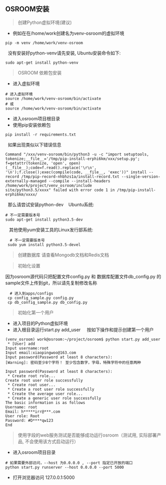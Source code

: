 ## OSROOM安装
> 创建Python虚拟环境(建议)

- 例如在在/home/work创建名为venv-osroom的虚拟环境
```
pip -m venv /home/work/venv-osroom
```
&nbsp;&nbsp;没有安装好python-venv请先安装, Ubuntu安装命令如下:
```
sudo apt-get install python-venv
```


> OSROOM 依赖包安装

 - 进入虚拟环境
 ```shell
# 进入虚拟环境
source /home/work/venv-osroom/bin/activate
# 或
source /home/work/venv-osroom/bin/activate
```

- 进入osroom项目根目录
- 使用pip安装依赖包
```
pip install -r requirements.txt
```

 &nbsp;&nbsp;如果出现类似以下错误信息
 ```
 Command "/xxx/venv-osroom/bin/python3 -u -c "import setuptools, tokenize;__file__='/tmp/pip-install-erphi6km/xxx/setup.py';
 f=getattr(tokenize, 'open', open)(__file__);code=f.read().replace('\r\n', '\n');f.close();exec(compile(code, __file__, 'exec'))" install --record /tmp/pip-record-nhbhzs1a/install-record.txt --single-version-externally-managed --compile --install-headers /home/work/project/venv_osroom/include
 site/python3.5/xxxx" failed with error code 1 in /tmp/pip-install-erphi6km/xxxx/
 ```
 &nbsp;&nbsp;那么请尝试安装python-dev
 &nbsp;&nbsp; Ubuntu系统:
 ```
 # 不一定需要版本号
 sudo apt-get install python3.5-dev
 ```
  &nbsp;&nbsp; 其他使用yum安装工具的Linux发行部系统:
```
  # 不一定需要版本号
 sudo yum install python3.5-devel
  ```
 
 > 创建数据库
 请查看Mongodb文档和Redis文档
 
 > 初始化设置
 
  因为osroom源代码只把配置文件config.py 和 数据库配置文件db_config.py 的sample文件上传到git，所以请先复制修改名称
```
  # 进入到apps/configs
 cp config_sample.py config.py
 cp db_config_sample.py db_config.py
  ```

> 初始化第一个用户

- 进入项目的Python虚拟环境
- 进入根目录运行start.py add_user
  &nbsp;&nbsp; 按如下操作和提示创建第一个用户
```
(venv_osroom) work@osroom:~/project/osroom$ python start.py add_user
 * [User] add
Input username:root
Input email:xiaopingwoo@163.com
Input password(Password at least 8 characters):
[Warning]: 密码至少8个字符！ 至少包含数字，字母，特殊字符中的任意两种

Input password(Password at least 8 characters):
 * Create root role...
Create root user role successfully
 * Create root user...
 * Create a root user role successfully
 * Create the average user role...
 * Create a generic user role successfully
The basic information is as follows
Username: root
Email: h*****irr@***.com
User role: Root
Password: #D****qw123
End

```

> 使用字段的web服务测试是否能够成功运行osroom（测试用, 实际部署产品, 不会使用该方式启动运行）

- 进入osroom项目目录
```
# 如果需要外部访问，--host 为0.0.0.0 , --port 指定已开放的端口
python start.py runserver --host 0.0.0.0 --port 5000
```
- 打开浏览器访问 127.0.0.1:5000
